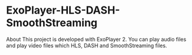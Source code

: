 # ExoPlayer-HLS-DASH-SmoothStreaming
About  This project is developed with ExoPlayer 2. You can play audio files and play video files which HLS, DASH and SmoothStreaming files.
